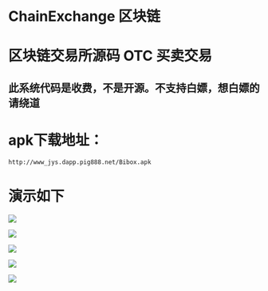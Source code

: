 # ChainExchange 区块链 
# 区块链交易所源码 OTC 买卖交易

## 此系统代码是收费，不是开源。不支持白嫖，想白嫖的请绕道



# apk下载地址：

    http://www_jys.dapp.pig888.net/Bibox.apk
    
	
  
  
# 演示如下


![](https://www.showdoc.com.cn/server/api/attachment/visitFile?sign=341c825e54d47eb48905baedc48fbaef)


![](https://www.showdoc.com.cn/server/api/attachment/visitFile?sign=8ce343db20bc2e4f2c2e9e99abafc5ed)

![](https://www.showdoc.com.cn/server/api/attachment/visitFile?sign=e35eedeec7c5dc50eb77ce28db23630a)


![](https://www.showdoc.com.cn/server/api/attachment/visitFile?sign=1053c7a5e0b703bb21805c4a9dd5ce62)


![](https://www.showdoc.com.cn/server/api/attachment/visitFile?sign=99d744854bfbe45df451b70359c1f09c)
